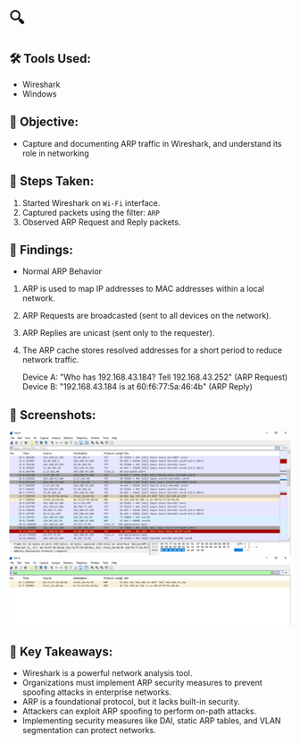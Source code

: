 # 🔍 

## 🛠 Tools Used:
- Wireshark
- Windows

## 🎯 Objective:
- Capture and documenting ARP traffic in Wireshark, and understand its role in networking

## 📖 Steps Taken:
1. Started Wireshark on `Wi-Fi` interface.
2. Captured packets using the filter: `ARP`
3. Observed ARP Request and Reply packets.

## 📝 Findings:
- Normal ARP Behavior
1. ARP is used to map IP addresses to MAC addresses within a local network.
2. ARP Requests are broadcasted (sent to all devices on the network).
3. ARP Replies are unicast (sent only to the requester).
4. The ARP cache stores resolved addresses for a short period to reduce network traffic.
     
     Device A: "Who has 192.168.43.184? Tell 192.168.43.252" (ARP Request)
     Device B: "192.168.43.184 is at 60:f6:77:5a:46:4b" (ARP Reply)

## 📸 Screenshots:
![Wireshark Screenshot on Wi-Fi interface](images/packet1.png)
![Wireshark Screenshot with ARP filter](images/ARPfilter.png)

## 🚀 Key Takeaways:
- Wireshark is a powerful network analysis tool.
- Organizations must implement ARP security measures to prevent spoofing attacks in enterprise networks.
- ARP is a foundational protocol, but it lacks built-in security.
- Attackers can exploit ARP spoofing to perform on-path attacks.
- Implementing security measures like DAI, static ARP tables, and VLAN segmentation can protect networks.


